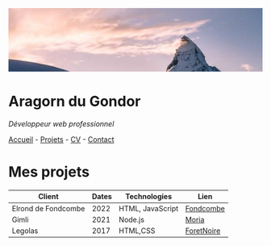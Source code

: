 ![Photo](Images/866-800x200.jpg)

# Aragorn du Gondor

*Développeur web professionnel*

[Accueil](/README.md) - [Projets]() - [CV]() - [Contact]()

# Mes projets

| **Client** | **Dates** | **Technologies** | **Lien** |
| --------- | --------- | --------- | --------- |
| Elrond de Fondcombe | 2022 | HTML, JavaScript | [Fondcombe]() |
| Gimli | 2021 | Node.js | [Moria]() |
| Legolas | 2017 | HTML,CSS | [ForetNoire]()
